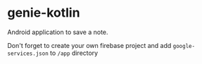 # genie-kotlin
Android application to save a note.

Don't forget to create your own firebase project and add `google-services.json` to `/app` directory
